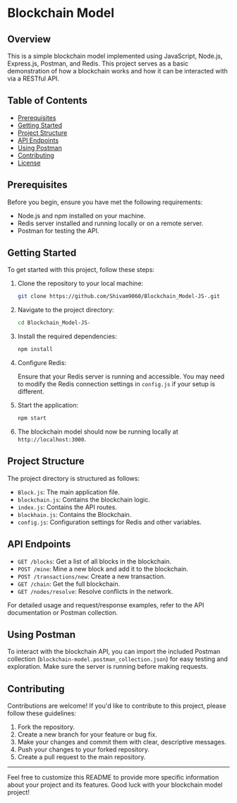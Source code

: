 # Blockchain Model

## Overview

This is a simple blockchain model implemented using JavaScript, Node.js, Express.js, Postman, and Redis. This project serves as a basic demonstration of how a blockchain works and how it can be interacted with via a RESTful API.

## Table of Contents

- [Prerequisites](#prerequisites)
- [Getting Started](#getting-started)
- [Project Structure](#project-structure)
- [API Endpoints](#api-endpoints)
- [Using Postman](#using-postman)
- [Contributing](#contributing)
- [License](#license)

## Prerequisites

Before you begin, ensure you have met the following requirements:

- Node.js and npm installed on your machine.
- Redis server installed and running locally or on a remote server.
- Postman for testing the API.

## Getting Started

To get started with this project, follow these steps:

1. Clone the repository to your local machine:

   ```bash
   git clone https://github.com/Shivam9060/Blockchain_Model-JS-.git
   ```

2. Navigate to the project directory:

   ```bash
   cd Blockchain_Model-JS-
   ```

3. Install the required dependencies:

   ```bash
   npm install
   ```

4. Configure Redis:

   Ensure that your Redis server is running and accessible. You may need to modify the Redis connection settings in `config.js` if your setup is different.

5. Start the application:

   ```bash
   npm start
   ```

6. The blockchain model should now be running locally at `http://localhost:3000`.

## Project Structure

The project directory is structured as follows:

- `Block.js`: The main application file.
- `blockchain.js`: Contains the blockchain logic.
- `index.js`: Contains the API routes.
- `blockhain.js`: Contains the Blockchain.
- `config.js`: Configuration settings for Redis and other variables.

## API Endpoints

- `GET /blocks`: Get a list of all blocks in the blockchain.
- `POST /mine`: Mine a new block and add it to the blockchain.
- `POST /transactions/new`: Create a new transaction.
- `GET /chain`: Get the full blockchain.
- `GET /nodes/resolve`: Resolve conflicts in the network.

For detailed usage and request/response examples, refer to the API documentation or Postman collection.

## Using Postman

To interact with the blockchain API, you can import the included Postman collection (`blockchain-model.postman_collection.json`) for easy testing and exploration. Make sure the server is running before making requests.

## Contributing

Contributions are welcome! If you'd like to contribute to this project, please follow these guidelines:

1. Fork the repository.
2. Create a new branch for your feature or bug fix.
3. Make your changes and commit them with clear, descriptive messages.
4. Push your changes to your forked repository.
5. Create a pull request to the main repository.

-----

Feel free to customize this README to provide more specific information about your project and its features. Good luck with your blockchain model project!
